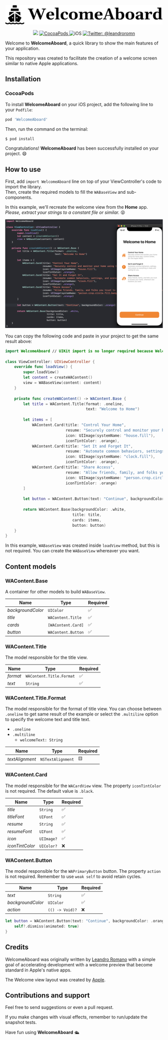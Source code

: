 <p align="center">
    <img src="repository-images/welcome-aboard.png" width="600" alt="RKit" />
</p>

<p align="center">
    <img src="https://img.shields.io/badge/Swift-5.1-orange.svg" />
    <a href="https://swift.org/package-manager">
        <img src="https://img.shields.io/badge/cocoapods-compatible-brightgreen.svg?style=flat" alt="CocoaPods" />
    </a>
     <img src="https://img.shields.io/badge/platforms-ios-brightgreen.svg?style=flat" alt="iOS" />
    <a href="https://twitter.com/leandroromn">
        <img src="https://img.shields.io/badge/twitter-@leandroromn-blue.svg?style=flat" alt="Twitter: @leandroromn" />
    </a>
</p>

Welcome to **WelcomeAboard**, a quick library to show the main features of your application.

This repository was created to facilitate the creation of a welcome screen similar to native Apple applications.

## Installation
### CocoaPods
To install **WelcomeAboard** on your iOS project, add the following line to your `Podfile`:
```ruby
pod 'WelcomeAboard'
```
Then, run the command on the terminal:
```bash
$ pod install
```
Congratulations! **WelcomeAboard** has been successfully installed on your project. 😄

## How to use
First, add `import WelcomeAboard` line on top of your ViewController's code to import the library.<br/>
Then, create the required models to fill the `WABaseView` and sub-components.

In this example, we'll recreate the welcome view from the **Home** app.<br/>
*Please, extract your strings to a constant file or similar.* 😝
<p align="center">
    <img src="repository-images/real-example.png" alt="Real Example" />
</p>

You can copy the following code and paste in your project to get the same result above:
```swift
import WelcomeAboard // UIKit import is no longer required because WelcomeAboard import UIKit internally.

class ViewController: UIViewController {
    override func loadView() {
        super.loadView()
        let content = createWAContent()
        view = WABaseView(content: content)
    }

    private func createWAContent() -> WAContent.Base {
        let title = WAContent.Title(format: .oneline,
                                    text: "Welcome to Home")

        let items = [
            WAContent.Card(title: "Control Your Home",
                           resume: "Securely control and monitor your home using the Home app, Control Center, Siri and Apple Watch.",
                           icon: UIImage(systemName: "house.fill"),
                           iconTintColor: .orange),
            WAContent.Card(title: "Set It and Forget It",
                           resume: "Automate common behaviors, settings, and scenes so everything is ready and waiting for you.",
                           icon: UIImage(systemName: "clock.fill"),
                           iconTintColor: .orange),
            WAContent.Card(title: "Share Access",
                           resume: "Allow friends, family, and folks you trust to access your home, whenever and however you want.",
                           icon: UIImage(systemName: "person.crop.circle.fill.badge.checkmark"),
                           iconTintColor: .orange)
        ]

        let button = WAContent.Button(text: "Continue", backgroundColor: .orange)

        return WAContent.Base(backgroundColor: .white,
                              title: title,
                              cards: items,
                              button: button)
    }
}
```
In this example, `WABaseView` was created inside `loadView` method, but this is not required. You can create the `WABaseView` whereaver you want.

## Content models

### WAContent.Base
A container for other models to build `WABaseView`.

Name | Type | Required
------------ | ------------- | -------------
*backgroundColor* | `UIColor`  | ✅
*title* | `WAContent.Title`  | ✅
*cards* | `[WAContent.Card]`  | ✅
*button* | `WAContent.Button`  | ✅

### WAContent.Title
The model responsible for the title view.

Name | Type | Required
------------ | ------------- | -------------
*format* | `WAContent.Title.Format` | ✅
*text* | `String` | ✅

### WAContent.Title.Format
The model responsible for the format of title view.
You can choose between `.oneline` to get same result of the example or select the `.multiline` option to specify the welcome text and title text.
- `.oneline`
- `.multiline`
    - `welcomeText: String`

Name | Type | Required
------------ | ------------- | -------------
*textAlignment* | `NSTextAlignment` | 🟨

### WAContent.Card
The model responsible for the `WACardView` view.
The property `iconTintColor` is not required. The default value is `.black`.

Name | Type | Required
------------ | ------------- | -------------
*title* | `String` | ✅
*titleFont* | `UIFont` | ✅
*resume* | `String` | ✅
*resumeFont* | `UIFont` | ✅
*icon* | `UIImage?` | ✅
*iconTintColor* | `UIColor?` | ❌ 

### WAContent.Button
The model responsible for the `WAPrimaryButton` button.
The property `action` is not required. Remember to use `weak self` to avoid retain cycles.

Name | Type | Required
------------ | ------------- | -------------
*text* | `String`  | ✅
*backgroundColor* | `UIColor`  | ✅
*action* | `(() -> Void)?`  | ❌ 
```swift
let button = WAContent.Button(text: "Continue", backgroundColor: .orange) { [weak self] in
    self?.dismiss(animated: true)
}
```

## Credits
WelcomeAboard was originally written by [Leandro Romano](https://www.linkedin.com/in/leandroromn/) with a simple goal of accelerating development with a welcome preview that become standard in Apple's native apps.

The Welcome view layout was created by [Apple](http://apple.com/).

## Contributions and support
Feel free to send suggestions or even a pull request. 

If you make changes with visual effects, remember to run/update the snapshot tests.

Have fun using **WelcomeAboard** 🛳